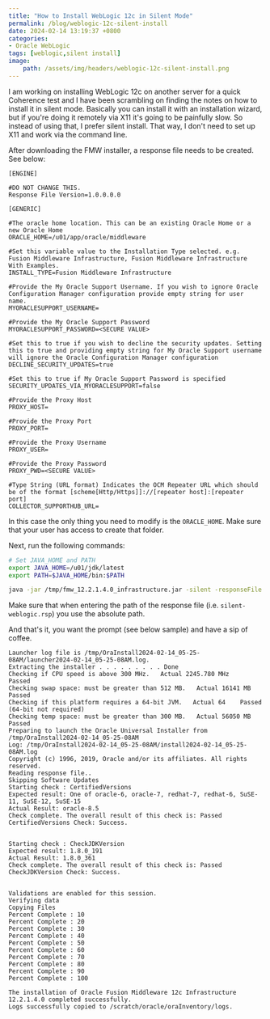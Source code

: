 ```yaml
---
title: "How to Install WebLogic 12c in Silent Mode"
permalink: /blog/weblogic-12c-silent-install
date: 2024-02-14 13:19:37 +0800
categories:
- Oracle WebLogic
tags: [weblogic,silent install] 
image:
    path: /assets/img/headers/weblogic-12c-silent-install.png
---
```



I am working on installing WebLogic 12c on another server for a quick Coherence test and I have been scrambling on finding the notes on how to install it in silent mode. Basically you can install it with an installation wizard, but if you're doing it remotely via X11 it's going to be painfully slow. So instead of using that, I prefer silent install. That way, I don't need to set up X11 and work via the command line.

After downloading the FMW installer, a response file needs to be created. See below:

```properties
[ENGINE]

#DO NOT CHANGE THIS.
Response File Version=1.0.0.0.0

[GENERIC]

#The oracle home location. This can be an existing Oracle Home or a new Oracle Home
ORACLE_HOME=/u01/app/oracle/middleware

#Set this variable value to the Installation Type selected. e.g. Fusion Middleware Infrastructure, Fusion Middleware Infrastructure With Examples.
INSTALL_TYPE=Fusion Middleware Infrastructure

#Provide the My Oracle Support Username. If you wish to ignore Oracle Configuration Manager configuration provide empty string for user name.
MYORACLESUPPORT_USERNAME=

#Provide the My Oracle Support Password
MYORACLESUPPORT_PASSWORD=<SECURE VALUE>

#Set this to true if you wish to decline the security updates. Setting this to true and providing empty string for My Oracle Support username will ignore the Oracle Configuration Manager configuration
DECLINE_SECURITY_UPDATES=true

#Set this to true if My Oracle Support Password is specified
SECURITY_UPDATES_VIA_MYORACLESUPPORT=false

#Provide the Proxy Host
PROXY_HOST=

#Provide the Proxy Port
PROXY_PORT=

#Provide the Proxy Username
PROXY_USER=

#Provide the Proxy Password
PROXY_PWD=<SECURE VALUE>

#Type String (URL format) Indicates the OCM Repeater URL which should be of the format [scheme[Http/Https]]://[repeater host]:[repeater port]
COLLECTOR_SUPPORTHUB_URL=
```

In this case the only thing you need to modify is the `ORACLE_HOME`. Make sure that your user has access to create that folder.

Next, run the following commands:

```bash
# Set JAVA_HOME and PATH
export JAVA_HOME=/u01/jdk/latest
export PATH=$JAVA_HOME/bin:$PATH

java -jar /tmp/fmw_12.2.1.4.0_infrastructure.jar -silent -responseFile /u01/silent-weblogic.rsp
```

Make sure that when entering the path of the response file (i.e. `silent-weblogic.rsp`) you use the absolute path. 

And that's it, you want the prompt (see below sample) and have a sip of coffee.

```
Launcher log file is /tmp/OraInstall2024-02-14_05-25-08AM/launcher2024-02-14_05-25-08AM.log.
Extracting the installer . . . . . . . . . Done
Checking if CPU speed is above 300 MHz.   Actual 2245.780 MHz    Passed
Checking swap space: must be greater than 512 MB.   Actual 16141 MB    Passed
Checking if this platform requires a 64-bit JVM.   Actual 64    Passed (64-bit not required)
Checking temp space: must be greater than 300 MB.   Actual 56050 MB    Passed
Preparing to launch the Oracle Universal Installer from /tmp/OraInstall2024-02-14_05-25-08AM
Log: /tmp/OraInstall2024-02-14_05-25-08AM/install2024-02-14_05-25-08AM.log
Copyright (c) 1996, 2019, Oracle and/or its affiliates. All rights reserved.
Reading response file..
Skipping Software Updates
Starting check : CertifiedVersions
Expected result: One of oracle-6, oracle-7, redhat-7, redhat-6, SuSE-11, SuSE-12, SuSE-15
Actual Result: oracle-8.5
Check complete. The overall result of this check is: Passed
CertifiedVersions Check: Success.


Starting check : CheckJDKVersion
Expected result: 1.8.0_191
Actual Result: 1.8.0_361
Check complete. The overall result of this check is: Passed
CheckJDKVersion Check: Success.


Validations are enabled for this session.
Verifying data
Copying Files
Percent Complete : 10
Percent Complete : 20
Percent Complete : 30
Percent Complete : 40
Percent Complete : 50
Percent Complete : 60
Percent Complete : 70
Percent Complete : 80
Percent Complete : 90
Percent Complete : 100

The installation of Oracle Fusion Middleware 12c Infrastructure 12.2.1.4.0 completed successfully.
Logs successfully copied to /scratch/oracle/oraInventory/logs.
```